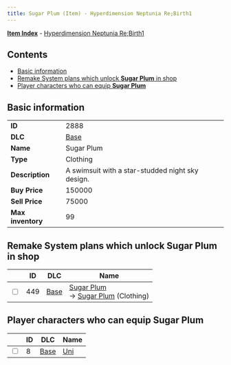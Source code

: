 ```yaml
---
title: Sugar Plum (Item) - Hyperdimension Neptunia Re;Birth1
---
```


[**Item Index**](/neptunia/rb1/item/index.html) - [Hyperdimension Neptunia Re;Birth1](/neptunia/rb1)

## Contents

- [Basic information](#basic-information)
- [Remake System plans which unlock **Sugar Plum** in shop](#remake-system-plans-which-unlock-sugar-plum-in-shop)
- [Player characters who can equip **Sugar Plum**](#player-characters-who-can-equip-sugar-plum)

## Basic information

|   |   |
| -- | -- |
| **ID** | 2888 |
| **DLC** | [Base](/neptunia/rb1/dlc/1-base.html) |
| **Name** | Sugar Plum |
| **Type** | Clothing |
| **Description** | A swimsuit with a star-studded night sky design. |
| **Buy Price** | 150000 |
| **Sell Price** | 75000 |
| **Max inventory** | 99 |


## Remake System plans which unlock **Sugar Plum** in shop

|    | ID | DLC | Name |
| -- | -- | --- | ---- |
| <input type="checkbox" id="rb1-remake-1-449" class="trackbox" /> | 449 | [Base](/neptunia/rb1/dlc/1-base.html) | [Sugar Plum](/neptunia/rb1/remake/1-449-sugar-plum.html)<br /> → [Sugar Plum](/neptunia/rb1/item/1-2888-sugar-plum.html) (Clothing) |


## Player characters who can equip **Sugar Plum**

|    | ID | DLC | Name |
| -- | -- | --- | ---- |
| <input type="checkbox" id="rb1-player-1-8" class="trackbox" /> | 8 | [Base](/neptunia/rb1/dlc/1-base.html) | [Uni](/neptunia/rb1/player/1-8-uni.html) |
